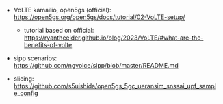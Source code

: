 - VoLTE kamailio, open5gs (official): https://open5gs.org/open5gs/docs/tutorial/02-VoLTE-setup/
    - tutorial based on official: https://ryantheelder.github.io/blog/2023/VoLTE/#what-are-the-benefits-of-volte

- sipp scenarios: https://github.com/ngvoice/sipp/blob/master/README.md

- slicing: https://github.com/s5uishida/open5gs_5gc_ueransim_snssai_upf_sample_config